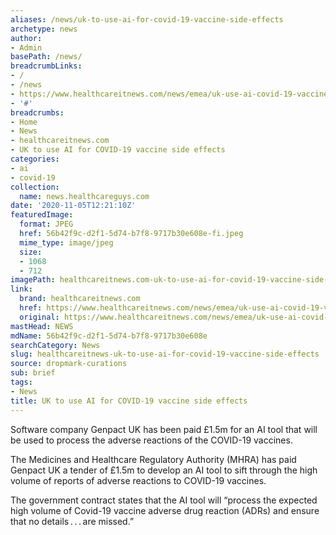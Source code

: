 ```yaml
---
aliases: /news/uk-to-use-ai-for-covid-19-vaccine-side-effects
archetype: news
author:
- Admin
basePath: /news/
breadcrumbLinks:
- /
- /news
- https://www.healthcareitnews.com/news/emea/uk-use-ai-covid-19-vaccine-side-effects
- '#'
breadcrumbs:
- Home
- News
- healthcareitnews.com
- UK to use AI for COVID-19 vaccine side effects
categories:
- ai
- covid-19
collection:
  name: news.healthcareguys.com
date: '2020-11-05T12:21:10Z'
featuredImage:
  format: JPEG
  href: 56b42f9c-d2f1-5d74-b7f8-9717b30e608e-fi.jpeg
  mime_type: image/jpeg
  size:
  - 1068
  - 712
imagePath: healthcareitnews.com-uk-to-use-ai-for-covid-19-vaccine-side-effects
link:
  brand: healthcareitnews.com
  href: https://www.healthcareitnews.com/news/emea/uk-use-ai-covid-19-vaccine-side-effects
  original: https://www.healthcareitnews.com/news/emea/uk-use-ai-covid-19-vaccine-side-effects
mastHead: NEWS
mdName: 56b42f9c-d2f1-5d74-b7f8-9717b30e608e
searchCategory: News
slug: healthcareitnews-uk-to-use-ai-for-covid-19-vaccine-side-effects
source: dropmark-curations
sub: brief
tags:
- News
title: UK to use AI for COVID-19 vaccine side effects
---
```


Software company Genpact UK has been paid £1.5m for an AI tool that will be used to process the adverse reactions of the COVID-19 vaccines.

The Medicines and Healthcare Regulatory Authority (MHRA) has paid Genpact UK a tender of £1.5m to develop an AI tool to sift through the high volume of reports of adverse reactions to COVID-19 vaccines.

The government contract states that the AI tool will “process the expected high volume of Covid-19 vaccine adverse drug reaction (ADRs) and ensure that no details . . . are missed.”
